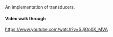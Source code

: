 An implementation of transducers.

#### Video walk through
https://www.youtube.com/watch?v=SJjOp0X_MVA